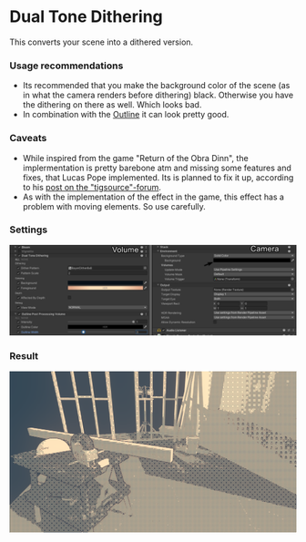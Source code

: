 ﻿# Dual Tone Dithering
This converts your scene into a dithered version.

### Usage recommendations
- Its recommended that you make the background color of the scene (as in what the camera renders before dithering) black.
Otherwise you have the dithering on there as well. Which looks bad.
- In combination with the [Outline](./outline.md) it can look pretty good.

### Caveats
- While inspired from the game "Return of the Obra Dinn", the implermentation is pretty barebone atm and missing some features and fixes, that Lucas Pope implemented.
Its is planned to fix it up, according to his [post on the "tigsource"-forum](https://forums.tigsource.com/index.php?topic=40832.800).
- As with the implementation of the effect in the game, this effect has a problem with moving elements. So use carefully.

### Settings
![Dual Tone Dithering Settings](./images/dualToneDithering_settings.png "dualToneDithering_settings")

### Result
![Outline](./images/dualToneDithering.png "dualToneDithering")
